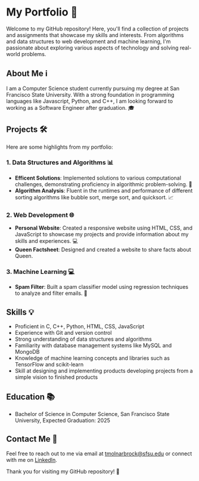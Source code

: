 # My Portfolio 🚀

Welcome to my GitHub repository! Here, you'll find a collection of projects and assignments that showcase my skills and interests. From algorithms and data structures to web development and machine learning, I'm passionate about exploring various aspects of technology and solving real-world problems.

## About Me ℹ️
I am a Computer Science student currently pursuing my degree at San Francisco State University. With a strong foundation in programming languages like Javascript, Python, and C++, I am looking forward to working as a Software Engineer after graduation. 🎓

## Projects 🛠️
Here are some highlights from my portfolio:

### 1. Data Structures and Algorithms 📊
- **Efficent Solutions**: Implemented solutions to various computational challenges, demonstrating proficiency in algorithmic problem-solving. 🧠
- **Algorithm Analysis**: Fluent in the runtimes and performance of different sorting algorithms like bubble sort, merge sort, and quicksort. 📈

### 2. Web Development 🌐
- **Personal Website**: Created a responsive website using HTML, CSS, and JavaScript to showcase my projects and provide information about my skills and experiences. 💻
- **Queen Factsheet**: Designed and created a website to share facts about Queen. 

### 3. Machine Learning 💻
- **Spam Filter**: Built a spam classifier model using regression techniques to analyze and filter emails. 📝

## Skills 💡
- Proficient in C, C++, Python, HTML, CSS, JavaScript
- Experience with Git and version control
- Strong understanding of data structures and algorithms
- Familiarity with database management systems like MySQL and MongoDB
- Knowledge of machine learning concepts and libraries such as TensorFlow and scikit-learn
- Skill at designing and implementing products developing projects from a simple vision to finished products

## Education 📚
- Bachelor of Science in Computer Science, San Francisco State University, Expected Graduation: 2025

## Contact Me 📧
Feel free to reach out to me via email at tmolnarbrock@sfsu.edu or connect with me on [LinkedIn](https://www.linkedin.com/in/thomasbrocksf/).

Thank you for visiting my GitHub repository! 🌟

<!--- © 2024 Thomas Brock -- All Rights Reserved --->
